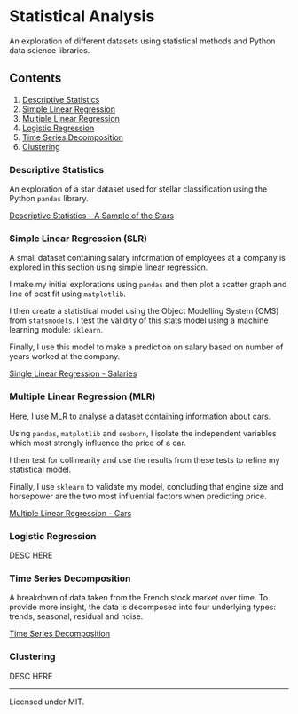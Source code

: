 # Statistical Analysis

An exploration of different datasets using statistical methods and Python data science libraries.

## Contents

1. [Descriptive Statistics](#descriptive-statistics)
1. [Simple Linear Regression](#simple-linear-regression)
1. [Multiple Linear Regression](#multiple-linear-regression)
1. [Logistic Regression](#logistic-regression)
1. [Time Series Decomposition](#time-series-decomposition)
1. [Clustering](#clustering)

### Descriptive Statistics

An exploration of a star dataset used for stellar classification using the Python `pandas` library.

[Descriptive Statistics - A Sample of the Stars](/notebooks/descriptive_stats.ipynb)

### Simple Linear Regression (SLR)

A small dataset containing salary information of employees at a company is explored in this section using simple linear regression.

I make my initial explorations using `pandas` and then plot a scatter graph and line of best fit using `matplotlib`.

I then create a statistical model using the Object Modelling System (OMS) from `statsmodels`. I test the validity of this stats model using a machine learning module: `sklearn`.

Finally, I use this model to make a prediction on salary based on number of years worked at the company.

[Single Linear Regression - Salaries](/notebooks/simple_linear_regression.ipynb)

### Multiple Linear Regression (MLR)

Here, I use MLR to analyse a dataset containing information about cars.

Using `pandas`, `matplotlib` and `seaborn`, I isolate the independent variables which most strongly influence the price of a car.

I then test for collinearity and use the results from these tests to refine my statistical model.

Finally, I use `sklearn` to validate my model, concluding that engine size and horsepower are the two most influential factors when predicting price.

[Multiple Linear Regression - Cars](/notebooks/multiple_linear_regression.ipynb)

### Logistic Regression

DESC HERE

### Time Series Decomposition

A breakdown of data taken from the French stock market over time. To provide more insight, the data is decomposed into four underlying types: trends, seasonal, residual and noise.

[Time Series Decomposition](/notebooks/time_series_decomposition.ipynb)

### Clustering

DESC HERE

<hr>

Licensed under MIT.

